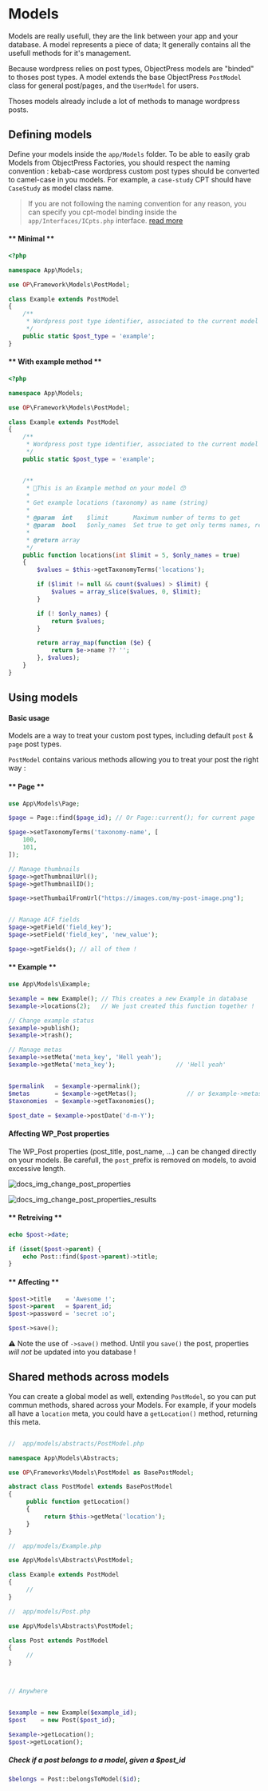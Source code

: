 # Models

Models are really usefull, they are the link between your app and your database. A model represents a piece of data; It generally contains all the usefull methods for it's management.  

Because wordpress relies on post types, ObjectPress models are "binded" to thoses post types. A model extends the base ObjectPress `PostModel` class for general post/pages, and the `UserModel` for users.

Thoses models already include a lot of methods to manage wordpress posts.


## Defining models

Define your models inside the `app/Models` folder. To be able to easily grab Models from ObjectPress Factories, you should respect the naming convention : kebab-case wordpress custom post types should be converted to camel-case in you models. For example, a `case-study` CPT should have `CaseStudy` as model class name.

> If you are not following the naming convention for any reason, you can specify you cpt-model binding inside the `app/Interfaces/ICpts.php` interface. [read more](README.md)

<!-- tabs:start -->

#### ** Minimal **

```php
<?php

namespace App\Models;

use OP\Framework\Models\PostModel;

class Example extends PostModel
{
    /**
     * Wordpress post type identifier, associated to the current model
     */
    public static $post_type = 'example';
}
```

#### ** With example method **

```php
<?php

namespace App\Models;

use OP\Framework\Models\PostModel;

class Example extends PostModel
{
    /**
     * Wordpress post type identifier, associated to the current model
     */
    public static $post_type = 'example';


    /**
     * 🤟This is an Example method on your model 😙
     * 
     * Get example locations (taxonomy) as name (string)
     *
     * @param  int    $limit       Maximum number of terms to get
     * @param  bool   $only_names  Set true to get only terms names, returns full term oject otherwise
     * 
     * @return array
     */
    public function locations(int $limit = 5, $only_names = true)
    {
        $values = $this->getTaxonomyTerms('locations');

        if ($limit != null && count($values) > $limit) {
            $values = array_slice($values, 0, $limit);
        }

        if (! $only_names) {
            return $values;
        }

        return array_map(function ($e) {
            return $e->name ?? '';
        }, $values);
    }
}
```

<!-- tabs:end -->



## Using models

#### Basic usage

Models are a way to treat your custom post types, including default `post` & `page` post types.

`PostModel` contains various methods allowing you to treat your post the right way :

<!-- tabs:start -->

#### ** Page **

```php
use App\Models\Page;

$page = Page::find($page_id); // Or Page::current(); for current page

$page->setTaxonomyTerms('taxonomy-name', [
	100,
	101,
]);

// Manage thumbnails 
$page->getThumbnailUrl();
$page->getThumbnailID();

$page->setThumbailFromUrl("https://images.com/my-post-image.png");


// Manage ACF fields
$page->getField('field_key');
$page->setField('field_key', 'new_value');

$page->getFields(); // all of them !
```

#### ** Example **

```php
use App\Models\Example;

$example = new Example(); // This creates a new Example in database
$example->locations(2);   // We just created this function together !

// Change example status
$example->publish();
$example->trash();

// Manage metas 
$example->setMeta('meta_key', 'Hell yeah');
$example->getMeta('meta_key');                 // 'Hell yeah'


$permalink   = $example->permalink();
$metas       = $example->getMetas();              // or $example->metas();
$taxonomies  = $example->getTaxonomies();

$post_date = $example->postDate('d-m-Y');
```

<!-- tabs:end -->

#### Affecting WP_Post properties

The WP_Post properties (post_title, post_name, ...) can be changed directly on your models. Be carefull, the `post_`prefix is removed on models, to avoid excessive length.


![docs_img_change_post_properties](img/docs_img_change_post_properties.png)

![docs_img_change_post_properties_results](img/docs_img_change_post_properties_results.png)


<!-- tabs:start -->

#### ** Retreiving **

```php
echo $post->date;

if (isset($post->parent) {
    echo Post::find($post->parent)->title;
}
```

#### ** Affecting **

```php
$post->title    = 'Awesome !';
$post->parent   = $parent_id;
$post->password = 'secret :o';

$post->save();
```

<!-- tabs:end -->


⚠️ Note the use of `->save()` method. Until you `save()` the post, properties *will not* be updated into you database !  


## Shared methods across models

You can create a global model as well, extending `PostModel`, so you can put commun methods, shared across your Models. For example, if your models all have a `location` meta, you could have a `getLocation()` method, returning this meta.  

```php

//  app/models/abstracts/PostModel.php

namespace App\Models\Abstracts;

use OP\Frameworks\Models\PostModel as BasePostModel;

abstract class PostModel extends BasePostModel
{
     public function getLocation()
     {
          return $this->getMeta('location');
     }
}

//  app/models/Example.php

use App\Models\Abstracts\PostModel;

class Example extends PostModel
{
     //
}

//  app/models/Post.php

use App\Models\Abstracts\PostModel;

class Post extends PostModel
{
     //
}



// Anywhere


$example = new Example($example_id);
$post    = new Post($post_id);

$example->getLocation();
$post->getLocation();
```


##### Check if a post belongs to a model, given a $post_id

```php
$belongs = Post::belongsToModel($id);
```